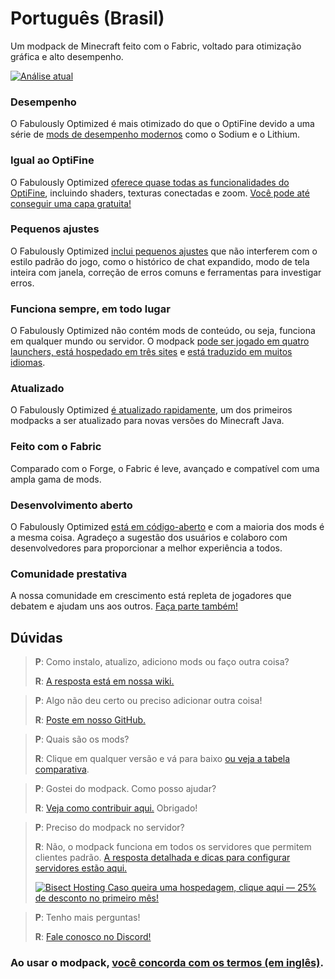 # Português (Brasil)

Um modpack de Minecraft feito com o Fabric, voltado para otimização gráfica e alto desempenho.

[![Análise atual](https://img.youtube.com/vi/bb8G9X5Q_4I/hqdefault.jpg)](https://www.youtube.com/watch?v=bb8G9X5Q_4I)

### Desempenho

O Fabulously Optimized é mais otimizado do que o OptiFine devido a uma série de [mods de desempenho modernos][1] como o Sodium e o Lithium.

### Igual ao OptiFine

O Fabulously Optimized [oferece quase todas as funcionalidades do OptiFine][2], incluindo shaders, texturas conectadas e zoom. [Você pode até conseguir uma capa gratuita!][3]

### Pequenos ajustes

O Fabulously Optimized [inclui pequenos ajustes][4] que não interferem com o estilo padrão do jogo, como o histórico de chat expandido, modo de tela inteira com janela, correção de erros comuns e ferramentas para investigar erros.

### Funciona sempre, em todo lugar

O Fabulously Optimized não contém mods de conteúdo, ou seja, funciona em qualquer mundo ou servidor. O modpack [pode ser jogado em quatro launchers, está hospedado em três sites][6] e [está traduzido em muitos idiomas][7].

### Atualizado

O Fabulously Optimized [é atualizado rapidamente][5], um dos primeiros modpacks a ser atualizado para novas versões do Minecraft Java.

### Feito com o Fabric

Comparado com o Forge, o Fabric é leve, avançado e compatível com uma ampla gama de mods.

### Desenvolvimento aberto

O Fabulously Optimized [está em código-aberto][8] e com a maioria dos mods é a mesma coisa. Agradeço a sugestão dos usuários e colaboro com desenvolvedores para proporcionar a melhor experiência a todos.

### Comunidade prestativa

A nossa comunidade em crescimento está repleta de jogadores que debatem e ajudam uns aos outros. [Faça parte também!][10]

## Dúvidas

> **P**: Como instalo, atualizo, adiciono mods ou faço outra coisa?
> 
> **R**: [A resposta está em nossa wiki.][11]


> **P**: Algo não deu certo ou preciso adicionar outra coisa!
> 
> **R**: [Poste em nosso GitHub.][8]


> **P**: Quais são os mods?
> 
> **R**: Clique em qualquer versão e vá para baixo [ou veja a tabela comparativa][12].


> **P**: Gostei do modpack. Como posso ajudar?
> 
> **R**: [Veja como contribuir aqui.][16] Obrigado!


> **P**: Preciso do modpack no servidor?
> 
> **R**: Não, o modpack funciona em todos os servidores que permitem clientes padrão. [A resposta detalhada e dicas para configurar servidores estão aqui.][13]
> 
> [![Bisect Hosting](https://i.ibb.co/gr9mSxW/image.png) Caso queira uma hospedagem, clique aqui — 25% de desconto no primeiro mês!][14]


> **P**: Tenho mais perguntas!
> 
> **R**: [Fale conosco no Discord!][10]

### Ao usar o modpack, [você concorda com os termos (em inglês)][15].

[1]: https://github.com/Fabulously-Optimized/fabulously-optimized/blob/main/INCLUDED-MODS.md#smooth
[2]: https://fabulously-optimized.gitbook.io/modpack/readme/give-up-optifine
[3]: https://fabulously-optimized.gitbook.io/modpack/readme/free-cape
[4]: https://github.com/Fabulously-Optimized/fabulously-optimized/blob/main/INCLUDED-MODS.md#functional
[5]: https://github.com/Fabulously-Optimized/fabulously-optimized/blob/main/CHANGELOG.md
[6]: https://github.com/Fabulously-Optimized/fabulously-optimized#downloads
[7]: https://fabulously-optimized.gitbook.io/modpack/readme/language-support
[8]: https://github.com/Fabulously-Optimized/fabulously-optimized
[8]: https://github.com/Fabulously-Optimized/fabulously-optimized
[10]: https://fabulously-optimized.github.io/discord
[10]: https://fabulously-optimized.github.io/discord
[11]: https://fabulously-optimized.gitbook.io/modpack/
[12]: https://github.com/Fabulously-Optimized/fabulously-optimized/blob/main/INCLUDED-MODS.md
[13]: https://fabulously-optimized.gitbook.io/modpack/readme/server-setup
[14]: https://www.bisecthosting.com/clients/aff.php?aff=2604
[15]: https://github.com/Fabulously-Optimized/fabulously-optimized#disclaimers
[16]: https://github.com/Fabulously-Optimized/fabulously-optimized/blob/main/CONTRIBUTING.md
